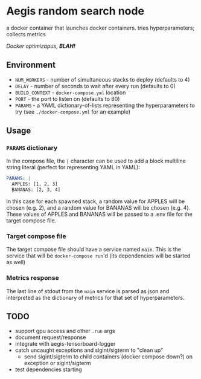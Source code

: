 # Aegis random search node
a docker container that launches docker containers. tries hyperparameters; collects metrics

*Docker optimizapus,* ***BLAH!***

## Environment
- `NUM_WORKERS` - number of simultaneous stacks to deploy (defaults to 4)
- `DELAY` - number of seconds to wait after every run (defaults to 0)
- `BUILD_CONTEXT` - `docker-compose.yml` location
- `PORT` - the port to listen on (defaults to 80)
- `PARAMS` - a YAML dictionary-of-lists representing the hyperparameters to try (see `./docker-compose.yml` for an example)

## Usage
### `PARAMS` dictionary
In the compose file, the `|` character can be used to add a block multiline string literal (perfect for representing YAML in YAML):
```yaml
PARAMS: |
  APPLES: [1, 2, 3]
  BANANAS: [2, 3, 4]
```
In this case for each spawned stack, a random value for APPLES will be chosen (e.g. 2), and a random value for BANANAS will be chosen (e.g. 4). These values of APPLES and BANANAS will be passed to a .env file for the target compose file.

### Target compose file
The target compose file should have a service named `main`. This is the service that will be `docker-compose run`'d (its dependencies will be started as well)

### Metrics response
The last line of stdout from the `main` service is parsed as json and interpreted as the dictionary of metrics for that set of hyperparameters.

## TODO
- support gpu access and other `.run` args
- document request/response
- integrate with aegis-tensorboard-logger
- catch uncaught exceptions and sigint/sigterm to "clean up"
  - send sigint/sigterm to child containers (docker compose down?) on exception or sigint/sigterm
- test dependencies starting

